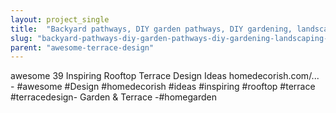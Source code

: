 ```yaml
---
layout: project_single
title:  "Backyard pathways, DIY garden pathways, DIY gardening, landscaping and yard insp"
slug: "backyard-pathways-diy-garden-pathways-diy-gardening-landscaping-and-yard-insp"
parent: "awesome-terrace-design"
---
```

awesome 39 Inspiring Rooftop Terrace Design Ideas  homedecorish.com/... -  #awesome #Design #homedecorish #ideas #inspiring #rooftop #terrace #terracedesign- Garden & Terrace -#homegarden